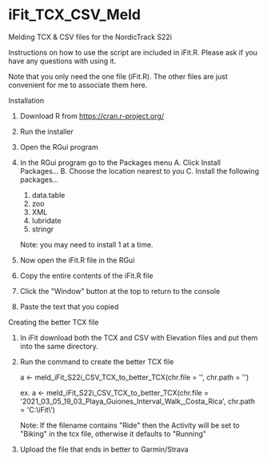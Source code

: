 # iFit_TCX_CSV_Meld
Melding TCX &amp; CSV files for the NordicTrack S22i

Instructions on how to use the script are included in iFit.R.  Please ask if you have any questions with using it.

Note that you only need the one file (iFit.R).  The other files are just convenient for me to associate them here.

Installation
1. Download R from https://cran.r-project.org/
2. Run the installer
3. Open the RGui program
4. In the RGui program go to the Packages menu
   A. Click Install Packages...
   B. Choose the location nearest to you
   C. Install the following packages...
      1. data.table
      2. zoo
      3. XML
      4. lubridate
      5. stringr
      
      Note: you may need to install 1 at a time.
5. Now open the iFit.R file in the RGui
6. Copy the entire contents of the iFit.R file
7. Click the "Window" button at the top to return to the console
8. Paste the text that you copied

Creating the better TCX file
1. In iFit download both the TCX and CSV with Elevation files and put them into the same directory.
2. Run the command to create the better TCX file

    a <- meld_iFit_S22i_CSV_TCX_to_better_TCX(chr.file = '<filename without extension>', chr.path = '<directory files are in>')
   
    ex. a <- meld_iFit_S22i_CSV_TCX_to_better_TCX(chr.file = '2021_03_05_19_03_Playa_Guiones_Interval_Walk,_Costa_Rica', chr.path = 'C:\\iFit\\')
    
    Note: If the filename contains "Ride" then the Activity will be set to "Biking" in the tcx file, otherwise it defaults to "Running"
    
3. Upload the file that ends in better to Garmin/Strava


